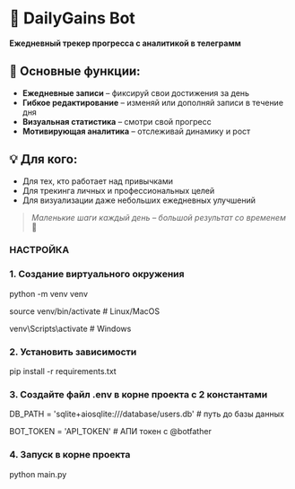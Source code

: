 # 🤖 DailyGains Bot  

**Ежедневный трекер прогресса с аналитикой в телеграмм**  

## 📌 Основные функции:  
- **Ежедневные записи** – фиксируй свои достижения за день  
- **Гибкое редактирование** – изменяй или дополняй записи в течение дня  
- **Визуальная статистика** – смотри свой прогресс   
- **Мотивирующая аналитика** – отслеживай динамику и рост  

## 💡 Для кого:  
- Для тех, кто работает над привычками  
- Для трекинга личных и профессиональных целей  
- Для визуализации даже небольших ежедневных улучшений  

> *Маленькие шаги каждый день – большой результат со временем* 🚀  


### НАСТРОЙКА
### 1. Создание виртуального окружения

python -m venv venv

source venv/bin/activate  # Linux/MacOS

venv\Scripts\activate     # Windows

### 2. Установить зависимости

pip install -r requirements.txt

### 3. Создайте файл .env в корне проекта с 2 константами

DB_PATH = 'sqlite+aiosqlite:///database/users.db' # путь до базы данных

BOT_TOKEN = 'API_TOKEN' # АПИ токен с @botfather

### 4. Запуск в корне проекта

python main.py
